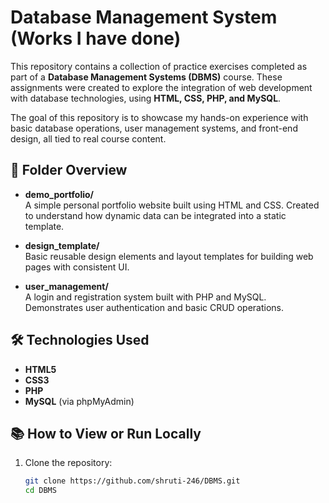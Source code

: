 # Database Management System (Works I have done)

This repository contains a collection of practice exercises completed as part of a **Database Management Systems (DBMS)** course. These assignments were created to explore the integration of web development with database technologies, using **HTML, CSS, PHP, and MySQL**.

The goal of this repository is to showcase my hands-on experience with basic database operations, user management systems, and front-end design, all tied to real course content.

## 📁 Folder Overview

- **demo_portfolio/**  
  A simple personal portfolio website built using HTML and CSS. Created to understand how dynamic data can be integrated into a static template.

- **design_template/**  
  Basic reusable design elements and layout templates for building web pages with consistent UI.

- **user_management/**  
  A login and registration system built with PHP and MySQL. Demonstrates user authentication and basic CRUD operations.

## 🛠️ Technologies Used

- **HTML5**
- **CSS3**
- **PHP**
- **MySQL** (via phpMyAdmin)

## 📚 How to View or Run Locally

1. Clone the repository:
   ```bash
   git clone https://github.com/shruti-246/DBMS.git
   cd DBMS
